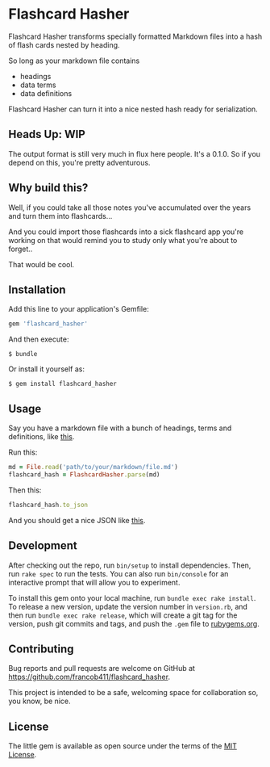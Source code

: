 # Flashcard Hasher 

Flashcard Hasher transforms specially formatted Markdown files into a hash of flash cards nested by heading.

So long as your markdown file contains
* headings
* data terms
* data definitions

Flashcard Hasher can turn it into a nice nested hash ready for serialization.

## Heads Up: WIP

The output format is still very much in flux here people. It's a 0.1.0. So if you depend on this, you're pretty adventurous.

## Why build this?

Well, if you could take all those notes you've accumulated over the years and turn them into flashcards...

And you could import those flashcards into a sick flashcard app you're working on that would remind you to study only what you're about to forget..

That would be cool. 


## Installation

Add this line to your application's Gemfile:

```ruby
gem 'flashcard_hasher'
```

And then execute:

    $ bundle

Or install it yourself as:

    $ gem install flashcard_hasher 

## Usage

Say you have a markdown file with a bunch of headings, terms and definitions, like [this](https://github.com/FrancoB411/flashcard_hasher/blob/master/spec/fixtures/sample_input.md).

Run this:

```ruby
md = File.read('path/to/your/markdown/file.md')
flashcard_hash = FlashcardHasher.parse(md)
```

Then this: 

```ruby
flashcard_hash.to_json
```

And you should get a nice JSON like [this](https://github.com/FrancoB411/flashcard_hasher/blob/master/spec/fixtures/sample_output.json).

## Development

After checking out the repo, run `bin/setup` to install dependencies. Then, run `rake spec` to run the tests. You can also run `bin/console` for an interactive prompt that will allow you to experiment.

To install this gem onto your local machine, run `bundle exec rake install`. To release a new version, update the version number in `version.rb`, and then run `bundle exec rake release`, which will create a git tag for the version, push git commits and tags, and push the `.gem` file to [rubygems.org](https://rubygems.org).

## Contributing

Bug reports and pull requests are welcome on GitHub at https://github.com/francob411/flashcard_hasher.

This project is intended to be a safe, welcoming space for collaboration so, you know, be nice.

## License

The little gem is available as open source under the terms of the [MIT License](https://opensource.org/licenses/MIT).

